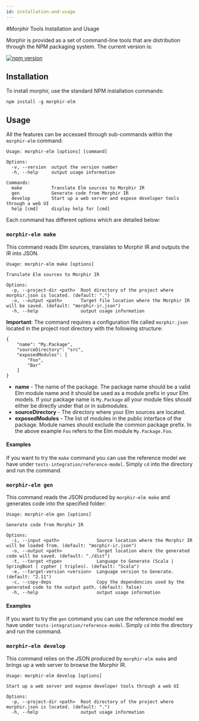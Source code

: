 ```yaml
---
id: installation-and-usage
---
```


#Morphir Tools Installation and Usage

Morphir is provided as a set of command-line tools that are distribution through the NPM packaging system.
The current version is:

[![npm version](https://badge.fury.io/js/morphir-elm.svg)](https://badge.fury.io/js/morphir-elm)

## Installation
To install morphir, use the standard NPM installation commands:
```
npm install -g morphir-elm
```

## Usage

All the features can be accessed through sub-commands within the `morphir-elm` command:

```
Usage: morphir-elm [options] [command]

Options:
  -v, --version  output the version number
  -h, --help     output usage information

Commands:
  make           Translate Elm sources to Morphir IR
  gen            Generate code from Morphir IR
  develop        Start up a web server and expose developer tools through a web UI
  help [cmd]     display help for [cmd]
```

Each command has different options which are detailed below:

### `morphir-elm make`

This command reads Elm sources, translates to Morphir IR and outputs the IR into JSON.

```
Usage: morphir-elm make [options]

Translate Elm sources to Morphir IR

Options:
  -p, --project-dir <path>  Root directory of the project where morphir.json is located. (default: ".")
  -o, --output <path>       Target file location where the Morphir IR will be saved. (default: "morphir-ir.json")
  -h, --help                output usage information
```

**Important**: The command requires a configuration file called `morphir.json` located in the project
root directory with the following structure:

```
{
    "name": "My.Package",
    "sourceDirectory": "src",
    "exposedModules": [
        "Foo",
        "Bar"
    ]
}
```

* **name** - The name of the package. The package name should be a valid Elm module name and it should be used as a
  module prefix in your Elm models. If your package name is `My.Package` all your module files should either be directly
  under that or in submodules.
* **sourceDirectory** - The directory where your Elm sources are located.
* **exposedModules** - The list of modules in the public interface of the package. Module names should exclude the
  common package prefix. In the above example `Foo` refers to the Elm module `My.Package.Foo`.

#### Examples

If you want to try the `make` command you can use the reference model we have under `tests-integration/reference-model`. Simply `cd` into the directory and run the command.

### `morphir-elm gen`

This command reads the JSON produced by `morphir-elm make` and generates code into the specified folder:

```
Usage: morphir-elm gen [options]

Generate code from Morphir IR

Options:
  -i, --input <path>              Source location where the Morphir IR will be loaded from. (default: "morphir-ir.json")
  -o, --output <path>             Target location where the generated code will be saved. (default: "./dist")
  -t, --target <type>             Language to Generate (Scala | SpringBoot | cypher | triples). (default: "Scala")
  -e, --target-version <version>  Language version to Generate. (default: "2.11")
  -c, --copy-deps                 Copy the dependencies used by the generated code to the output path. (default: false)
  -h, --help                      output usage information
```

#### Examples

If you want to try the `gen` command you can use the reference model we have under `tests-integration/reference-model`. Simply `cd` into the directory and run the command.

### `morphir-elm develop`

This command relies on the JSON produced by `morphir-elm make` and brings up a web server to browse the Morphir IR.

```
Usage: morphir-elm develop [options]

Start up a web server and expose developer tools through a web UI

Options:
  -p, --project-dir <path>  Root directory of the project where morphir.json is located. (default: ".")
  -h, --help                output usage information
```
